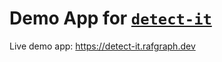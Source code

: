 # Demo App for [`detect-it`](https://github.com/rafgraph/detect-it)

Live demo app: https://detect-it.rafgraph.dev
